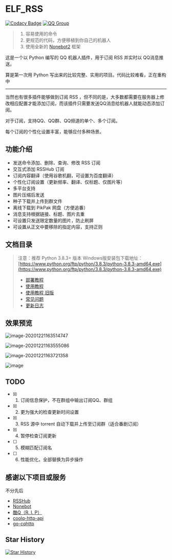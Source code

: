 # ELF_RSS

[![Codacy Badge](https://app.codacy.com/project/badge/Grade/b799d894ed354d5999fb6047543c494c)](https://www.codacy.com/gh/Quan666/ELF_RSS/dashboard?utm_source=github.com&amp;utm_medium=referral&amp;utm_content=Quan666/ELF_RSS&amp;utm_campaign=Badge_Grade)
[![QQ Group](https://img.shields.io/badge/qq%E7%BE%A4-984827132-orange?style=flat-square)](https://jq.qq.com/?_wv=1027&k=sST08Nkd)

> 1. 容易使用的命令
> 2. 更规范的代码，方便移植到你自己的机器人
> 3. 使用全新的 [Nonebot2](https://v2.nonebot.dev/guide/) 框架

这是一个以 Python 编写的 QQ 机器人插件，用于订阅 RSS 并实时以 QQ消息推送。

算是第一次用 Python 写出来的比较完整、实用的项目。代码比较难看，正在重构中

---

当然也有很多插件能够做到订阅 RSS ，但不同的是，大多数都需要在服务器上修改相应配置才能添加订阅，而该插件只需要发送QQ消息给机器人就能动态添加订阅。

对于订阅，支持QQ、QQ群、QQ频道的单个、多个订阅。

每个订阅的个性化设置丰富，能够应付多种场景。

## 功能介绍

* 发送命令添加、删除、查询、修改 RSS 订阅
* 交互式添加 RSSHub 订阅
* 订阅内容翻译（使用谷歌机翻，可设置为百度翻译）
* 个性化订阅设置（更新频率、翻译、仅标题、仅图片等）
* 多平台支持
* 图片压缩后发送
* 种子下载并上传到群文件
* 离线下载到 PikPak 网盘（方便追番）
* 消息支持根据链接、标题、图片去重
* 可设置只发送限定数量的图片，防止刷屏
* 可设置从正文中要移除的指定内容，支持正则

## 文档目录

> 注意：推荐 Python 3.8.3+ 版本 Windows版安装包下载地址：[https://www.python.org/ftp/python/3.8.3/python-3.8.3-amd64.exe](https://www.python.org/ftp/python/3.8.3/python-3.8.3-amd64.exe)
>
> * [部署教程](docs/部署教程.md)
> * [使用教程](docs/2.0%20使用教程.md)
> * [使用教程 旧版](docs/1.0%20使用教程.md)
> * [常见问题](docs/常见问题.md)
> * [更新日志](docs/更新日志.md)

## 效果预览

![image-20201221163514747](https://cdn.jsdelivr.net/gh/Quan666/CDN/pic/image-20201221163514747.png)

![image-20201221163555086](https://cdn.jsdelivr.net/gh/Quan666/CDN/pic/image-20201221163555086.png)

![image-20201221163721358](https://cdn.jsdelivr.net/gh/Quan666/CDN/pic/image-20201221163721358.png)

![image](https://user-images.githubusercontent.com/32663291/117431780-3373a100-af5c-11eb-9de2-ff75948abf1c.png)

## TODO

* [x] 1. 订阅信息保护，不在群组中输出订阅QQ、群组
* [x] 2. 更为强大的检查更新时间设置
* [x] 3. RSS 源中 torrent 自动下载并上传至订阅群（适合番剧订阅）
* [x] 4. 暂停检查订阅更新
* [ ] 5. 模糊匹配订阅名
* [ ] 6. 性能优化，全部替换为异步操作

## 感谢以下项目或服务

不分先后

* [RSSHub](https://github.com/DIYgod/RSSHub)
* [Nonebot](https://github.com/nonebot/nonebot2)
* [酷Q（R. I. P）](https://cqp.cc/)
* [coolq-http-api](https://github.com/richardchien/coolq-http-api)
* [go-cqhttp](https://github.com/Mrs4s/go-cqhttp)

## Star History

[![Star History](https://starchart.cc/Quan666/ELF_RSS.svg)](https://starchart.cc/Quan666/ELF_RSS)
